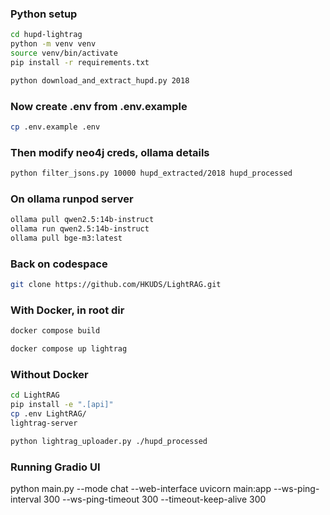 
###  Python setup

```bash
cd hupd-lightrag
python -m venv venv
source venv/bin/activate
pip install -r requirements.txt

python download_and_extract_hupd.py 2018
```

### Now create .env from .env.example

```bash
cp .env.example .env
```

### Then modify neo4j creds, ollama details

```bash
python filter_jsons.py 10000 hupd_extracted/2018 hupd_processed
```

### On ollama runpod server

```bash
ollama pull qwen2.5:14b-instruct
ollama run qwen2.5:14b-instruct
ollama pull bge-m3:latest
```

### Back on codespace

```bash
git clone https://github.com/HKUDS/LightRAG.git
```

<!-- This will create a folder LightRAG. Now we build it using the docker compose yaml file outside, which already has this folder mentioned -->

### With Docker, in root dir

```bash
docker compose build
```

<!-- Terminal 1 -->
<!-- DozerDB -->
<!-- docker compose up neo4j -->

```bash
docker compose up lightrag
```

### Without Docker

```bash
cd LightRAG
pip install -e ".[api]"
cp .env LightRAG/
lightrag-server

python lightrag_uploader.py ./hupd_processed
```

### Running Gradio UI

python main.py --mode chat --web-interface
uvicorn main:app --ws-ping-interval 300 --ws-ping-timeout 300 --timeout-keep-alive 300

